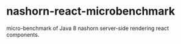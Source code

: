 # nashorn-react-microbenchmark
micro-benchmark of Java 8 nashorn server-side rendering react components.
